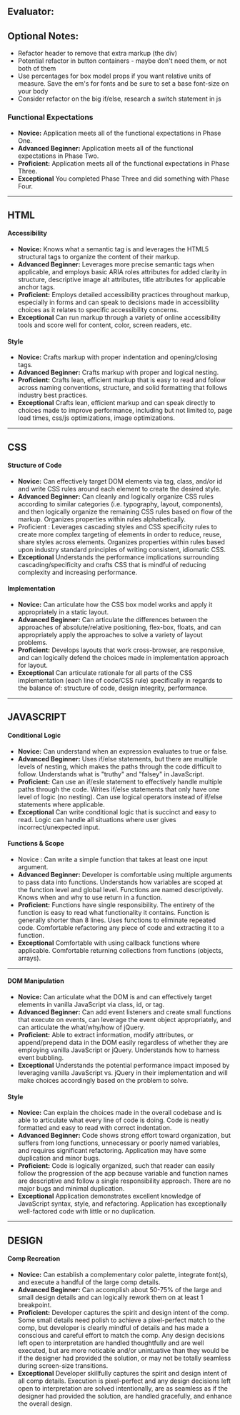 ## Evaluator: 
## Optional Notes: 

*  Refactor header to remove that extra markup (the div)
*  Potential refactor in button containers - maybe don't need them, or not both of them
*  Use percentages for box model props if you want relative units of measure. Save the em's for fonts and be sure to set a base font-size on your body
*  Consider refactor on the big if/else, research a switch statement in js

### Functional Expectations

* __Novice:__ Application meets all of the functional expectations in Phase One.
* __Advanced Beginner:__  Application meets all of the functional expectations in Phase Two.
* __Proficient:__ Application meets all of the functional expectations in Phase Three.
* __Exceptional__ You completed Phase Three and did something with Phase Four.

------------------------------------------------------------------

## HTML

#### Accessibility

* ____Novice:____ Knows what a semantic tag is and leverages the HTML5 structural tags to organize the content of their markup. 
* __Advanced Beginner:__ Leverages more precise semantic tags when applicable, and employs basic ARIA roles attributes for added clarity in structure, descriptive image alt attributes, title attributes for applicable anchor tags. 
* __Proficient:__ Employs detailed accessibility practices throughout markup, especially in forms and can speak to decisions made in accessibility choices as it relates to specific accessibility concerns. 
* __Exceptional__ Can run markup through a variety of online accessibility tools and score well for content, color, screen readers, etc. 

#### Style

* __Novice:__ Crafts markup with proper indentation and opening/closing tags. 
* __Advanced Beginner:__ Crafts markup with proper and logical nesting. 
* __Proficient:__ Crafts lean, efficient markup that is easy to read and follow across naming conventions, structure, and solid formatting that follows industry best practices. 
* __Exceptional__ Crafts lean, efficient markup and can speak directly to choices made to improve performance, including but not limited to, page load times, css/js optimizations, image optimizations. 

------------------------------------------------------------------

## CSS

#### Structure of Code

* __Novice:__ Can effectively target DOM elements via tag, class, and/or id and write CSS rules around each element to create the desired style. 
* __Advanced Beginner:__ Can cleanly and logically organize CSS rules according to similar categories (i.e. typography, layout, components), and then logically organize the remaining CSS rules based on flow of the markup. Organizes properties within rules alphabetically.
* Proficient : Leverages cascading styles and CSS specificity rules to create more complex targeting of elements in order to reduce, reuse, share styles across elements. Organizes properties within rules based upon industry standard principles of writing consistent, idiomatic CSS. 
* __Exceptional__ Understands the performance implications surrounding cascading/specificity and crafts CSS that is mindful of reducing complexity and increasing performance.

#### Implementation

* __Novice:__ Can articulate how the CSS box model works and apply it appropriately in a static layout.
* __Advanced Beginner:__ Can articulate the differences between the approaches of absolute/relative positioning, flex-box, floats, and can appropriately apply the approaches to solve a variety of layout problems.
* __Proficient:__ Develops layouts that work cross-browser, are responsive, and can logically defend the choices made in implementation approach for layout. 
* __Exceptional__ Can articulate rationale for all parts of the CSS implementation (each line of code/CSS rule) specifically in regards to the balance of: structure of code, design integrity, performance.

------------------------------------------------------------------

## JAVASCRIPT

#### Conditional Logic

* __Novice:__ Can understand when an expression evaluates to true or false.
* __Advanced Beginner:__ Uses if/else statements, but there are multiple levels of nesting, which makes the paths through the code difficult to follow. Understands what is "truthy" and "falsey" in JavaScript.
* __Proficient:__ Can use an if/esle statement to effectively handle multiple paths through the code. Writes if/else statements that only have one level of logic (no nesting). Can use logical operators instead of if/else statements where applicable.
* __Exceptional__ Can write conditional logic that is succinct and easy to read. Logic can handle all situations where user gives incorrect/unexpected input.

#### Functions & Scope

* Novice : Can write a simple function that takes at least one input argument.
* __Advanced Beginner:__ Developer is comfortable using multiple arguments to pass data into functions. Understands how variables are scoped at the function level and global level. Functions are named descriptively. Knows when and why to use return in a function.
* __Proficient:__ Functions have single responsibility. The entirety of the function is easy to read what functionality it contains. Function is generally shorter than 8 lines. Uses functions to eliminate repeated code. Comfortable refactoring any piece of code and extracting it to a function.
* __Exceptional__ Comfortable with using callback functions where applicable. Comfortable returning collections from functions (objects, arrays).

------------------------------------------------------------------

#### DOM Manipulation

* __Novice:__ Can articulate what the DOM is and can effectively target elements in vanilla JavaScript via class, id, or tag.
* __Advanced Beginner:__ Can add event listeners and create small functions that execute on events, can leverage the event object appropriately, and can articulate the what/why/how of jQuery.
* __Proficient:__ Able to extract information, modify attributes, or append/prepend data in the DOM easily regardless of whether they are employing vanilla JavaScript or jQuery. Understands how to harness event bubbling.
* __Exceptional__ Understands the potential performance impact imposed by leveraging vanilla JavaScript vs. jQuery in their implementation and will make choices accordingly based on the problem to solve.

#### Style

* __Novice:__ Can explain the choices made in the overall codebase and is able to articulate what every line of code is doing. Code is neatly formatted and easy to read with correct indentation.
* __Advanced Beginner:__ Code shows strong effort toward organization, but suffers from long functions, unnecessary or poorly named variables, and requires significant refactoring. Application may have some duplication and minor bugs. 
* __Proficient:__ Code is logically organized, such that reader can easily follow the progression of the app because variable and function names are descriptive and follow a single responsibility approach. There are no major bugs and minimal duplication.
* __Exceptional__ Application demonstrates excellent knowledge of JavaScript syntax, style, and refactoring. Application has exceptionally well-factored code with little or no duplication. 

------------------------------------------------------------------

## DESIGN

#### Comp Recreation

* __Novice:__ Can establish a complementary color palette, integrate font(s), and execute a handful of the large comp details. 
* __Advanced Beginner:__ Can accomplish about 50-75% of the large and small design details and can logically rework them on at least 1 breakpoint. 
* __Proficient:__ Developer captures the spirit and design intent of the comp. Some small details need polish to achieve a pixel-perfect match to the comp, but developer is clearly mindful of details and has made a conscious and careful effort to match the comp. Any design decisions left open to interpretation are handled thoughtfully and are well executed, but are more noticable and/or unintuative than they would be if the designer had provided the solution, or may not be totally seamless during screen-size transitions.
* __Exceptional__ Developer skillfully captures the spirit and design intent of all comp details. Execution is pixel-perfect and any design decisions left open to interpretation are solved intentionally, are as seamless as if the designer had provided the solution, are handled gracefully, and enhance the overall design.

